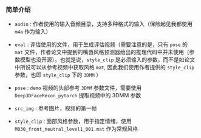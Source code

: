 ### 简单介绍

+ `audio` : 作者使用的输入音频目录，支持多种格式的输入（保险起见我都使用 `m4a` 作为输入）

+ `eval` : 评估使用的文件，用于生成评估视频（需要注意的是，只有 `pose` 的 `mat` 文件，作者论文中提到的嘴唇风格预测器给出的推理代码中并未使用（参数模型也没开源），也就是说，`style_clip` 是必须输入的参数，而不是如论文中所说可以从参考视频中获取风格 `mat`, 因此我们使用作者提供的 `style_clip` 参数，也即 `style_clip` 下的 `3DMM` ）

+ `pose` : `demo` 视频的头部参考 `3DMM` 参数文件，需要使用 `Deep3DFaceRecon_pytorch` 提取视频中的 3DMM 参数

+ `src_img` : 参考图片，视频的第一帧

+ `style_clip` : 面部风格参数，用于指定情绪，使用 `M030_front_neutral_level1_001.mat` 作为常规风格